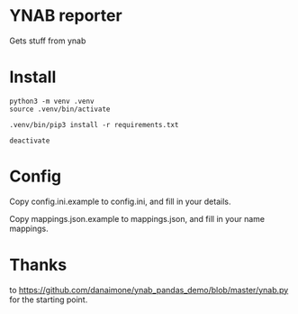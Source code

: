 # YNAB reporter

Gets stuff from ynab

# Install

```
python3 -m venv .venv
source .venv/bin/activate

.venv/bin/pip3 install -r requirements.txt

deactivate
```

# Config

Copy config.ini.example to config.ini, and fill in your details.

Copy mappings.json.example to mappings.json, and fill in your name mappings.

# Thanks

to https://github.com/danaimone/ynab_pandas_demo/blob/master/ynab.py for the starting point.